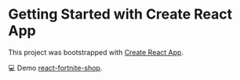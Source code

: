 # Getting Started with Create React App

This project was bootstrapped with [Create React App](https://github.com/facebook/create-react-app).

💻 Demo [react-fortnite-shop](https://truepatch.github.io/react-fortnite-shop).
